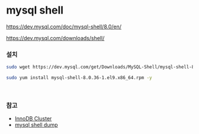 mysql shell
===
https://dev.mysql.com/doc/mysql-shell/8.0/en/

https://dev.mysql.com/downloads/shell/

### 설치
```sh
sudo wget https://dev.mysql.com/get/Downloads/MySQL-Shell/mysql-shell-8.0.36-1.el9.x86_64.rpm

sudo yum install mysql-shell-8.0.36-1.el9.x86_64.rpm -y
```

<br>

### 참고
* [InnoDB Cluster](../cluster/innodb/README.md)
* [mysql shell dump](../mysql-shell-dump/README.md)

<br>

